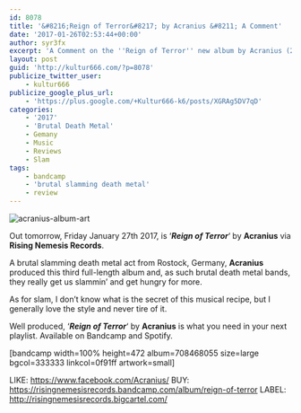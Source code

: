 ```yaml
---
id: 8078
title: '&#8216;Reign of Terror&#8217; by Acranius &#8211; A Comment'
date: '2017-01-26T02:53:44+00:00'
author: syr3fx
excerpt: 'A Comment on the ''Reign of Terror'' new album by Acranius (2017).'
layout: post
guid: 'http://kultur666.com/?p=8078'
publicize_twitter_user:
    - kultur666
publicize_google_plus_url:
    - 'https://plus.google.com/+Kultur666-k6/posts/XGRAg5DV7qD'
categories:
    - '2017'
    - 'Brutal Death Metal'
    - Gemany
    - Music
    - Reviews
    - Slam
tags:
    - bandcamp
    - 'brutal slamming death metal'
    - review
---
```


![acranius-album-art](http://localhost:8080/wp-content/uploads/2017/01/acranius-album-art.jpg?w=680)

Out tomorrow, Friday January 27th 2017, is ‘***Reign of Terror***‘ by **Acranius** via **Rising Nemesis Records**.

A brutal slamming death metal act from Rostock, Germany, **Acranius** produced this third full-length album and, as such brutal death metal bands, they really get us slammin’ and get hungry for more.

As for slam, I don’t know what is the secret of this musical recipe, but I generally love the style and never tire of it.

Well produced, ‘***Reign of Terror***‘ by **Acranius** is what you need in your next playlist. Available on Bandcamp and Spotify.

\[bandcamp width=100% height=472 album=708468055 size=large bgcol=333333 linkcol=0f91ff artwork=small\]

LIKE: <https://www.facebook.com/Acranius/>
BUY: <https://risingnemesisrecords.bandcamp.com/album/reign-of-terror>
LABEL: <http://risingnemesisrecords.bigcartel.com/>